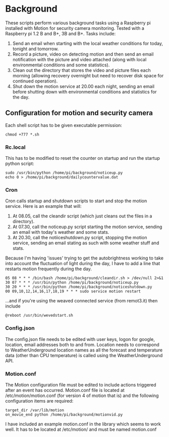 # Background
These scripts perform various background tasks using a Raspberry pi installed with Motion for security camera monitoring.  Tested with a Raspberry pi 1.2 B and B+, 3B and B+.  Tasks include:
1. Send an email when starting with the local weather conditions for today, tonight and tomorrow.
2. Record a picture, video on detecting motion and then send an email notification with the picture and video attached (along with local environmental conditions and some statistics).
3. Clean out the directory that stores the video and picture files each morning (allowing recovery overnight but need to recover disk space for continued operation).
4. Shut down the motion service at 20.00 each night, sending an email before shutting down with environmental conditions and statistics for the day.

## Configuration for motion and security camera
Each shell script has to be given executable permission:
```
chmod +777 *.sh
```

### Rc.local 
This has to be modified to reset the counter on startup and run the startup python script:
```
sudo /usr/bin/python /home/pi/background/noticeup.py
echo 0 > /home/pi/background/dailycountervalue.dat
```

### Cron 
Cron calls startup and shutdown scripts to start and stop  the motion service.  Here is an example that will:
1. At 08.05, call the cleandir script (which just cleans out the files in a directory).
2. At 07.30, call the noticeup.py script starting the motion service, sending an email with today's weather and some stats. 
3. At 20.30, call the notiiceshutdown.py script, stopping the motion service, sending an email stating as such with some weather stuff and stats.

Because I'm having 'issues' trying to get the autobrightness working to take into account the fluctuation of light during the day, I have to add a line that restarts motion frequently during the day.

```
05 08 * * * /bin/bash /home/pi/background/cleandir.sh > /dev/null 2>&1
30 07 * * * /usr/bin/python /home/pi/background/noticeup.py
30 20 * * * /usr/bin/python /home/pi/background/noticeshutdown.py
00 09,10,12,14,16,17,18,19 * * * sudo service motion restart
```

...and if you're using the weaved connected service (from remot3.it) then include
```
@reboot /usr/bin/wevedstart.sh
```

### Config.json
The config.json file needs to be edited with user keys, logon for google, location, email addresses both to and from.  Location needs to correspond to WeatherUnderground location names as all the forecast and temperature data (other than CPU temperature) is called using the WeatherUnderground API.

### Motion.conf
The Motion configuration file must be edited to include actions triggered after an event has occurred.  Motion.conf file is located at /etc/motion/motion.conf (for version 4 of motion that is) and the following configuration items are required:
```
target_dir /var/lib/motion
on_movie_end python /home/pi/background/motionvid.py
```

I have included an example motion.conf in the library which seems to work well.  It has to be located at /etc/motion/ and must be named motion.conf

